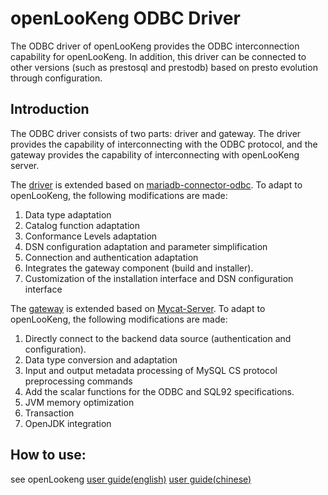 # openLooKeng ODBC Driver

The ODBC driver of openLooKeng provides the ODBC interconnection capability for openLooKeng. In addition, this driver can be connected to other versions (such as prestosql and prestodb) based on presto evolution through configuration.


## Introduction

The ODBC driver consists of two parts: driver and gateway. The driver provides the capability of interconnecting with the ODBC protocol, and the gateway provides the capability of interconnecting with openLooKeng server.

The [driver](https://gitee.com/openlookeng/hetu-odbc-driver) is extended based on [mariadb-connector-odbc](https://github.com/mariadb-corporation/mariadb-connector-odbc). To adapt to openLooKeng, the following modifications are made:
1) Data type adaptation
2) Catalog function adaptation
3) Conformance Levels adaptation
4) DSN configuration adaptation and parameter simplification
5) Connection and authentication adaptation
6) Integrates the gateway component (build and installer).
7) Customization of the installation interface and DSN configuration interface

The [gateway](https://gitee.com/openlookeng/hetu-odbc-gateway) is extended based on [Mycat-Server](https://github.com/MyCATApache/Mycat-Server). To adapt to openLooKeng, the following modifications are made:
1) Directly connect to the backend data source (authentication and configuration).
2) Data type conversion and adaptation  
3) Input and output metadata processing of MySQL CS protocol preprocessing commands
4) Add the scalar functions for the ODBC and SQL92 specifications.
5) JVM memory optimization
6) Transaction
7) OpenJDK integration


## How to use:
  
   see openLookeng [user guide(english)](docs/userguide_en.md)  [user guide(chinese)](docs/userguide_zh.md)